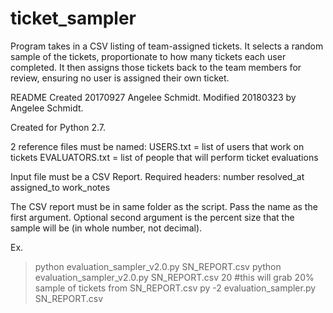 # ticket_sampler
Program takes in a CSV listing of team-assigned tickets. It selects a random sample of the tickets, proportionate to how many tickets each user completed. It then assigns those tickets back to the team members for review, ensuring no user is assigned their own ticket.

README Created 20170927 Angelee Schmidt.
Modified 20180323 by Angelee Schmidt.

Created for Python 2.7.


2 reference files must be named:
	USERS.txt  = list of users that work on tickets 
	EVALUATORS.txt = list of people that will perform ticket evaluations


Input file must be a CSV Report.
Required headers:
	number
	resolved_at
	assigned_to
	work_notes


The CSV report must be in same folder as the script. Pass the name as the first argument.
Optional second argument is the percent size that the sample will be (in whole number, not decimal).

Ex.
>python evaluation_sampler_v2.0.py SN_REPORT.csv
>python evaluation_sampler_v2.0.py SN_REPORT.csv 20 
#this will grab 20% sample of tickets from SN_REPORT.csv
>py -2 evaluation_sampler.py SN_REPORT.csv
